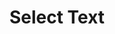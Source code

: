 ---
title: Select Text
layout: DemoLayout
sidebar: false
navbar: false
pageClass: customDemoPage
pie: "@pie-element/select-text@3.6.4"
modelSchemaJSONURI: "https://raw.githubusercontent.com/pie-framework/pie-elements/develop/packages/select-text/docs/pie-schema.json"
configureSchemaJSONURI: "https://raw.githubusercontent.com/pie-framework/pie-elements/develop/packages/select-text/docs/config-schema.json"
model:
    id: '1'
    element: select-text
    highlightChoices: true
    feedback:
      correct:
        type: default
        default: Correct
      incorrect:
        type: default
        default: Incorrect
      partial:
        type: default
        default: Nearly
    partialScoring: false
    maxSelections: 2
    mode: sentence
    prompt: What sentences contain the character 6 in them?
    text: Rachel cut out 8 stars in 6 minutes. Lovelle cut out 6 stars in 4 minutes. Rachel
      cut out 4 more stars than Lovelle. Lovelle and Rachel cut the same number of stars
      in 6 minutes.
    tokens:
    - text: Rachel cut out 8 stars in 6 minutes.
      start: 0
      end: 36
      correct: true
    - text: Lovelle cut out 6 stars in 4 minutes.
      start: 37
      end: 74
      correct: true
    - text: Lovelle and Rachel cut the same number of stars in 6 minutes.
      start: 117
      end: 177
---